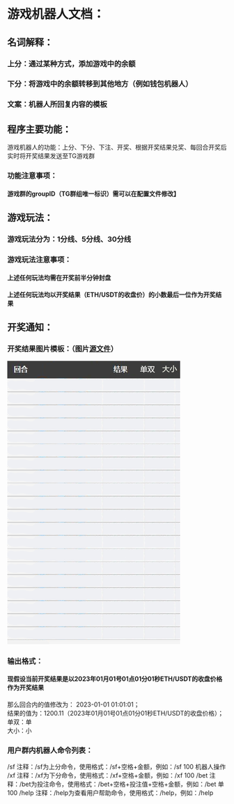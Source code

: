 # 游戏机器人文档：  

## 名词解释：
### 上分：通过某种方式，添加游戏中的余额
### 下分：将游戏中的余额转移到其他地方（例如钱包机器人）
### 文案：机器人所回复内容的模板  

## 程序主要功能：
游戏机器人的功能：上分、下分、下注、开奖、根据开奖结果兑奖、每回合开奖后实时将开奖结果发送至TG游戏群
### 功能注意事项：
#### 游戏群的groupID（TG群组唯一标识）需可以在配置文件修改】

## 游戏玩法：
### 游戏玩法分为：1分线、5分线、30分线
### 游戏玩法注意事项：
#### 上述任何玩法均需在开奖前半分钟封盘
#### 上述任何玩法均以开奖结果（ETH/USDT的收盘价）的小数最后一位作为开奖结果
#### 

## 开奖通知：
[开奖结果模板]:https://raw.githubusercontent.com/elcn233/candlestickGame/main/image/%E6%A8%A1%E6%9D%BF.png

### 开奖结果图片模板：（图片[源文件][开奖结果模板]）
![开奖结果模板]  
### 输出格式：
#### 现假设当前开奖结果是以2023年01月01号01点01分01秒ETH/USDT的收盘价格作为开奖结果
那么回合内的值修改为： 2023-01-01 01:01:01；  
结果的值为：1200.11（2023年01月01号01点01分01秒ETH/USDT的收盘价格）；  
单双：单  
大小：小  

### 用户群内机器人命令列表：
/sf
注释：/sf为上分命令，使用格式：/sf+空格+金额，例如：/sf 100
机器人操作
/xf
注释：/xf为下分命令，使用格式：/xf+空格+金额，例如：/xf 100
/bet
注释：/bet为投注命令，使用格式：/bet+空格+投注值+空格+金额，例如：/bet 单 100
/help
注释：/help为查看用户帮助命令，使用格式：/help，例如：/help
